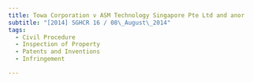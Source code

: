```yaml
---
title: Towa Corporation v ASM Technology Singapore Pte Ltd and anor 
subtitle: "[2014] SGHCR 16 / 08\_August\_2014"
tags:
  - Civil Procedure
  - Inspection of Property
  - Patents and Inventions
  - Infringement

---
```


